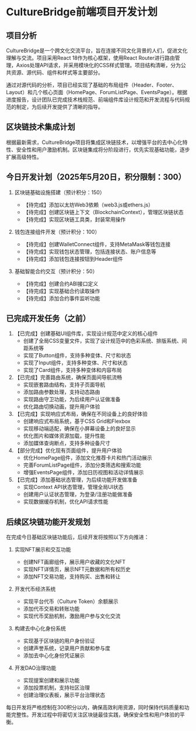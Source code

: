 # CultureBridge前端项目开发计划

## 项目分析

CultureBridge是一个跨文化交流平台，旨在连接不同文化背景的人们，促进文化理解与交流。项目采用React 18作为核心框架，使用React Router进行路由管理，Axios处理API请求，并采用模块化的CSS样式管理。项目结构清晰，分为公共资源、源代码、组件和样式等主要部分。

通过对源代码的分析，项目已经实现了基础的布局组件（Header、Footer、Layout）和几个核心页面（HomePage、ForumListPage、EventsPage）。根据进度报告，设计团队已完成技术栈规范、前端组件库设计规范和开发流程与代码规范的制定，为后续开发提供了清晰的指导。

## 区块链技术集成计划

根据最新需求，CultureBridge项目将集成区块链技术，以增强平台的去中心化特性、安全性和用户激励机制。区块链集成将分阶段进行，优先实现基础功能，逐步扩展高级特性。

## 今日开发计划（2025年5月20日，积分限制：300）

1. 区块链基础设施搭建（预计积分：150）
   - 【待完成】添加以太坊Web3依赖（web3.js或ethers.js）
   - 【待完成】创建区块链上下文（BlockchainContext），管理区块链状态
   - 【待完成】实现区块链工具类，封装常用操作

2. 钱包连接组件开发（预计积分：100）
   - 【待完成】创建WalletConnect组件，支持MetaMask等钱包连接
   - 【待完成】实现钱包状态管理，包括连接状态、账户信息等
   - 【待完成】添加钱包连接按钮到Header组件

3. 基础智能合约交互（预计积分：50）
   - 【待完成】创建合约ABI接口定义
   - 【待完成】实现基础合约读取操作
   - 【待完成】添加合约事件监听功能

## 已完成开发任务（之前）

1. 【已完成】创建基础UI组件库，实现设计规范中定义的核心组件
   - 创建了全局CSS变量文件，实现了设计规范中的色彩系统、排版系统、间距系统等
   - 实现了Button组件，支持多种变体、尺寸和状态
   - 实现了Input组件，支持多种变体、尺寸和状态
   - 实现了Card组件，支持多种变体和内容布局
2. 【已完成】完善路由系统，确保页面间导航流畅
   - 实现嵌套路由结构，支持子页面导航
   - 添加路由参数处理，支持动态路由
   - 实现路由守卫功能，为后续用户认证做准备
   - 优化路由切换动画，提升用户体验
3. 【已完成】实现响应式布局，确保在不同设备上的良好体验
   - 创建响应式布局系统，基于CSS Grid和Flexbox
   - 实现移动端适配，确保在小屏幕设备上的良好显示
   - 优化图片和媒体资源加载，提升性能
   - 添加媒体查询断点，支持多种设备尺寸
4. 【部分完成】优化现有页面组件，提升用户体验
   - 优化HomePage组件，添加文化推荐卡片和热门活动展示
   - 完善ForumListPage组件，添加分类筛选和搜索功能
   - 增强EventsPage组件，添加日历视图和活动详情展示
5. 【已完成】添加基础状态管理，为后续功能开发做准备
   - 实现Context API状态管理，管理全局UI状态
   - 创建用户认证状态管理，为登录/注册功能做准备
   - 实现数据缓存机制，优化API请求性能

## 后续区块链功能开发规划

在完成今日基础区块链功能后，后续开发将按照以下方向推进：

1. 实现NFT展示和交互功能
   - 创建NFT画廊组件，展示用户收藏的文化NFT
   - 实现NFT详情页，展示NFT元数据和所有权历史
   - 添加NFT交易功能，支持购买、出售和转让

2. 开发代币经济系统
   - 实现平台代币（Culture Token）余额展示
   - 添加代币交易和转账功能
   - 实现代币奖励机制，激励用户参与文化交流

3. 构建去中心化身份系统
   - 实现基于区块链的用户身份验证
   - 创建声誉系统，记录用户贡献和参与度
   - 添加去中心化身份凭证展示

4. 开发DAO治理功能
   - 实现提案创建和展示功能
   - 添加投票机制，支持社区治理
   - 创建治理仪表板，展示平台治理状态

每日开发将严格控制在300积分以内，确保高效利用资源，同时保持代码质量和功能完整性。开发过程中将密切关注区块链最佳实践，确保安全性和用户体验的平衡。
